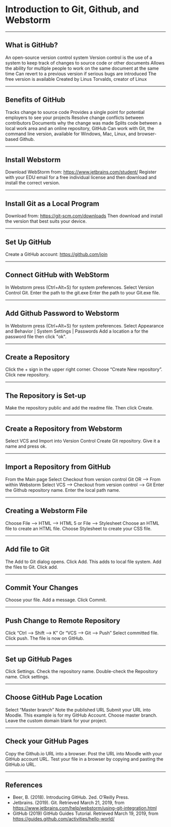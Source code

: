 # Introduction to Git, Github, and Webstorm 
_________________________________________
## What is GitHub?
An open-source version control system
Version control is the use of a system to keep track of changes to source code or other documents
Allows the ability for multiple people to work on the same document at the same time
Can revert to a previous version if serious bugs are introduced
The free version is available
Created by Linus Torvalds, creator of Linux
__________________________________________________________________________________________________
## Benefits of GitHub 
Tracks change to source code
Provides a single point for potential employers to see your projects
Resolve change conflicts between contributors
Documents why the change was made
Splits code between a local work area and an online repository, GitHub 
Can work with Git, the command line version, available for Windows, Mac, Linux, and browser-based Github.
_________________________________________________________________________________________________________
## Install Webstorm
Download WebStorm from: https://www.jetbrains.com/student/ 
Register with your EDU email for a free individual license and then download and install the correct version.
_____________________________________________________________________________________________________________
## Install Git as a Local Program 
Download from: https://git-scm.com/downloads 
Then download and install the version that best suits your device. 
___________________________________________________________________
## Set Up GitHub
Create a GitHub account: https://github.com/join
_________________________________________________
## Connect GitHub with WebStorm 
In Webstorm press (Ctrl+Alt+S) for system preferences. 
Select Version Control Git. Enter the path to the git.exe
Enter the path to your Git.exe file. 
___________________________________________________________
## Add Github Password to Webstorm
In Webstorm press (Ctrl+Alt+S) for system preferences. 
Select Appearance and Behavior | System Settings | Passwords
Add a location a for the password file then click "ok".
______________________________________________________________
## Create a Repository
Click the + sign in the upper right corner. 
Choose “Create New repository”.
Click new repository.
_____________________________________________
## The Repository is Set-up
Make the repository public and add the readme file. 
Then click Create.
____________________________________________________
## Create a Repository from Webstorm
Select VCS and Import into Version Control
Create Git repository.
Give it a name and press ok. 
____________________________________________
## Import a Repository from GitHub
From the Main page Select Checkout from version control Git OR -->
From within Webstorm Select VCS --> Checkout from version control --> Git
Enter the Github repository name. 
Enter the local path name. 
__________________________________________________________________________
## Creating a Webstorm File
Choose File --> HTML --> HTML 5 or File --> Stylesheet
Choose an HTML file to create an HTML file.
Choose Stylesheet to create your CSS file. 
_______________________________________________________
## Add file to Git 
The Add to Git dialog opens.
Click Add. This adds to local file system. 
Add the files to Git.
Click add. 
____________________________________________
## Commit Your Changes
Choose your file.
Add a message. 
Click Commit. 
________________________
## Push Change to Remote Repository
Click “Ctrl --> Shift --> K”
Or “VCS --> Git --> Push”
Select committed file. 
Click push.
The file is now on GitHub. 
_____________________________________
## Set up GitHub Pages
Click Settings. 
Check the repository name.
Double-check the Repository name. 
Click settings.
____________________________________
## Choose GitHub Page Location
Select “Master branch”
Note the published URL 
Submit your URL into Moodle. 
This example is for my GitHub Account. 
Choose master branch.
Leave the custom domain blank for your project. 
__________________________________________________
## Check your GitHub Pages
Copy the Github.io URL into a browser. 
Post the URL into Moodle with your GitHub account URL. 
Test your file in a browser by copying and pasting the GitHub.io URL. 
_______________________________________________________________________
## References 
- Beer, B. (2018). Introducing GitHub. 2ed. O’Reilly Press.
- Jetbrains. (2019). Git.   Retrieved March 21, 2019, from https://www.jetbrains.com/help/webstorm/using-git-integration.html
- GitHub (2019) GitHub Guides Tutorial. Retrieved  March 19, 2019, from https://guides.github.com/activities/hello-world/















